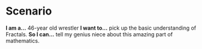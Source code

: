 # Scenario

**I am a…** 46-year old wrestler
**I want to…** pick up the basic understanding of Fractals.
**So I can…** tell my genius niece about this amazing part of mathematics.
